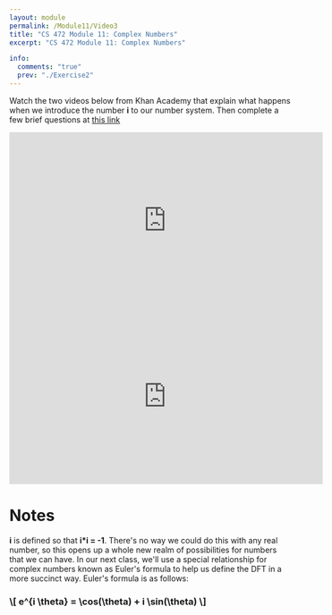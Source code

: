 ```yaml
---
layout: module
permalink: /Module11/Video3
title: "CS 472 Module 11: Complex Numbers"
excerpt: "CS 472 Module 11: Complex Numbers"

info:
  comments: "true"
  prev: "./Exercise2"
---
```


<p>
Watch the two videos below from Khan Academy that explain what happens when we introduce the number <b>i</b> to our number system.  Then complete a few brief questions at <a href = "https://ursinus.instructure.com/courses/15546/quizzes/21956">this link</a>
</p>

<iframe width="560" height="315" src="https://www.youtube.com/embed/SP-YJe7Vldo" title="YouTube video player" frameborder="0" allow="accelerometer; autoplay; clipboard-write; encrypted-media; gyroscope; picture-in-picture; web-share" allowfullscreen></iframe>

<iframe width="560" height="315" src="https://www.youtube.com/embed/A_ESfuN1Pkg" title="YouTube video player" frameborder="0" allow="accelerometer; autoplay; clipboard-write; encrypted-media; gyroscope; picture-in-picture; web-share" allowfullscreen></iframe>


<h1>Notes</h1>
<p>
 <b>i</b> is defined so that <b>i*i = -1</b>.  There's no way we could do this with any real number, so this opens up a whole new realm of possibilities for numbers that we can have.  In our next class, we'll use a special relationship for complex numbers known as Euler's formula to help us define the DFT in a more succinct way.  Euler's formula is as follows:
</p>

<h3>
\[ e^{i \theta} = \cos(\theta) + i \sin(\theta) \]
</h3>
